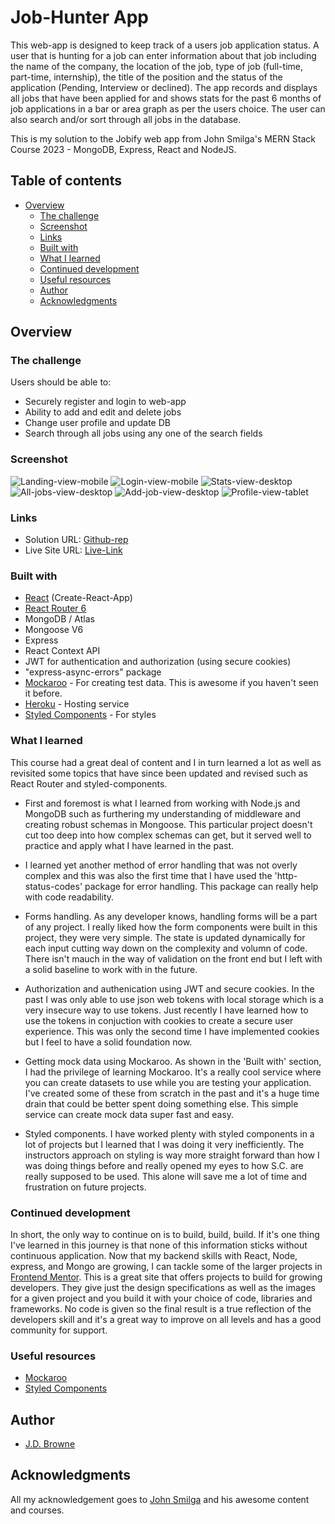 # Job-Hunter App

This web-app is designed to keep track of a users job application status. A user that is hunting for a job can enter information about that job including the name of the company, the location of the job, type of job (full-time, part-time, internship), the title of the position and the status of the application (Pending, Interview or declined). The app records and displays all jobs that have been applied for and shows stats for the past 6 months of job applications in a bar or area graph as per the users choice. The user can also search and/or sort through all jobs in the database.

This is my solution to the Jobify web app from John Smilga's MERN Stack Course 2023 - MongoDB, Express, React and NodeJS.

## Table of contents

- [Overview](#overview)
  - [The challenge](#the-challenge)
  - [Screenshot](#screenshot)
  - [Links](#links)
  - [Built with](#built-with)
  - [What I learned](#what-i-learned)
  - [Continued development](#continued-development)
  - [Useful resources](#useful-resources)
  - [Author](#author)
  - [Acknowledgments](#acknowledgments)

## Overview

### The challenge

Users should be able to:

- Securely register and login to web-app
- Ability to add and edit and delete jobs
- Change user profile and update DB
- Search through all jobs using any one of the search fields

### Screenshot

![Landing-view-mobile](client/src/assets/screenshots/landing_mbl.png)
![Login-view-mobile](client/src/assets/screenshots/login_mbl.png)
![Stats-view-desktop](client/src/assets/screenshots/stats_dt.png)
![All-jobs-view-desktop](client/src/assets/screenshots/alljobs_dt.png)
![Add-job-view-desktop](client/src/assets/screenshots/addjob_dt.png)
![Profile-view-tablet](client/src/assets/screenshots/profile_tb.png)

### Links

- Solution URL: [Github-rep](https://github.com/PeshwariNaan/jobsite-mern-app.git)
- Live Site URL: [Live-Link](https://jobhunt-mern-app.onrender.com)

### Built with

- [React](https://reactjs.org/) (Create-React-App)
- [React Router 6](https://github.com/remix-run/react-router/blob/main/docs/getting-started/tutorial.md)
- MongoDB / Atlas
- Mongoose V6
- Express
- React Context API
- JWT for authentication and authorization (using secure cookies)
- "express-async-errors" package
- [Mockaroo](https://mockaroo.com/) - For creating test data. This is awesome if you haven't seen it before.
- [Heroku](https://www.heroku.com/) - Hosting service
- [Styled Components](https://styled-components.com/) - For styles

### What I learned

This course had a great deal of content and I in turn learned a lot as well as revisited some topics that have since been updated and revised such as React Router and styled-components.

- First and foremost is what I learned from working with Node.js and MongoDB such as furthering my understanding of middleware and creating robust schemas in Mongoose. This particular project doesn't cut too deep into how complex schemas can get, but it served well to practice and apply what I have learned in the past.

- I learned yet another method of error handling that was not overly complex and this was also the first time that I have used the 'http-status-codes' package for error handling. This package can really help with code readability.

- Forms handling. As any developer knows, handling forms will be a part of any project. I really liked how the form components were built in this project, they were very simple. The state is updated dynamically for each input cutting way down on the complexity and volumn of code. There isn't mauch in the way of validation on the front end but I left with a solid baseline to work with in the future.

- Authorization and authenication using JWT and secure cookies. In the past I was only able to use json web tokens with local storage which is a very insecure way to use tokens. Just recently I have learned how to use the tokens in conjuction with cookies to create a secure user experience. This was only the second time I have implemented cookies but I feel to have a solid foundation now.

- Getting mock data using Mockaroo. As shown in the 'Built with' section, I had the privilege of learning Mockaroo. It's a really cool service where you can create datasets to use while you are testing your application. I've created some of these from scratch in the past and it's a huge time drain that could be better spent doing something else. This simple service can create mock data super fast and easy.

- Styled components. I have worked plenty with styled components in a lot of projects but I learned that I was doing it very inefficiently. The instructors approach on styling is way more straight forward than how I was doing things before and really opened my eyes to how S.C. are really supposed to be used. This alone will save me a lot of time and frustration on future projects.

### Continued development

In short, the only way to continue on is to build, build, build. If it's one thing I've learned in this journey is that none of this information sticks without continuous application. Now that my backend skills with React, Node, express, and Mongo are growing, I can tackle some of the larger projects in [Frontend Mentor](https://www.frontendmentor.io/home). This is a great site that offers projects to build for growing developers. They give just the design specifications as well as the images for a given project and you build it with your choice of code, libraries and frameworks. No code is given so the final result is a true reflection of the developers skill and it's a great way to improve on all levels and has a good community for support.

### Useful resources

- [Mockaroo](https://mockaroo.com/)
- [Styled Components](https://styled-components.com/)

## Author

- [J.D. Browne](https://github.com/PeshwariNaan)

## Acknowledgments

All my acknowledgement goes to [John Smilga](https://johnsmilga.com/) and his awesome content and courses.
